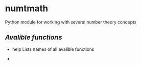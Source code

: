 # numtmath
Python module for working with several number theory concepts

## _Avalible functions_
- help
Lists names of all avalible functions

- 
